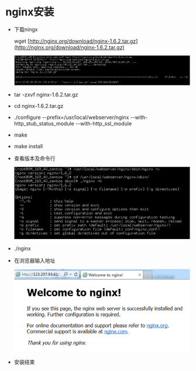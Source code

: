 



nginx安装
=====================================

- 下载ningx

    wget [http://nginx.org/download/nginx-1.6.2.tar.gz](http://nginx.org/download/nginx-1.6.2.tar.gz)
    
    ![](./image/down_nginx.PNG)
    
- tar -zxvf nginx-1.6.2.tar.gz
- cd nginx-1.6.2.tar.gz
- ./configure --prefix=/usr/local/webserver/nginx --with-http_stub_status_module --with-http_ssl_module
- make
- make install
- 查看版本及命令行

    ![nginx_version.PNG](./image/nginx_version.PNG "")
- ./nginx 
- 在浏览器输入地址

    ![welcome_nginx.PNG](./image/welcome_nginx.PNG "")
- 安装结束